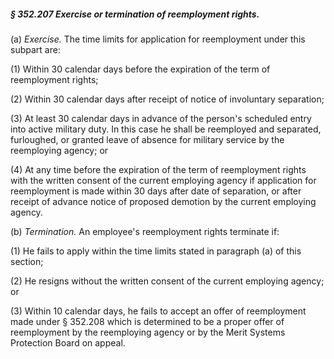 ##### § 352.207 Exercise or termination of reemployment rights. #####

(a) *Exercise.* The time limits for application for reemployment under this subpart are:

(1) Within 30 calendar days before the expiration of the term of reemployment rights;

(2) Within 30 calendar days after receipt of notice of involuntary separation;

(3) At least 30 calendar days in advance of the person's scheduled entry into active military duty. In this case he shall be reemployed and separated, furloughed, or granted leave of absence for military service by the reemploying agency; or

(4) At any time before the expiration of the term of reemployment rights with the written consent of the current employing agency if application for reemployment is made within 30 days after date of separation, or after receipt of advance notice of proposed demotion by the current employing agency.

(b) *Termination.* An employee's reemployment rights terminate if:

(1) He fails to apply within the time limits stated in paragraph (a) of this section;

(2) He resigns without the written consent of the current employing agency; or

(3) Within 10 calendar days, he fails to accept an offer of reemployment made under § 352.208 which is determined to be a proper offer of reemployment by the reemploying agency or by the Merit Systems Protection Board on appeal.